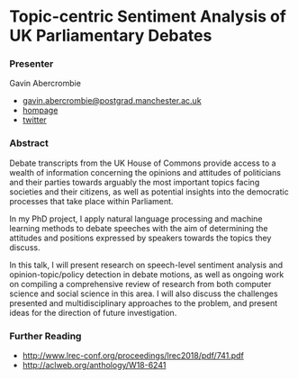 # Topic-centric Sentiment Analysis of UK Parliamentary Debates


### Presenter
Gavin Abercrombie

- gavin.abercrombie@postgrad.manchester.ac.uk
- [hompage](https://personalpages.manchester.ac.uk/postgrad/gavin.abercrombie/)
- [twitter](https://twitter.com/gavin_does_nlp)


### Abstract
Debate transcripts from the UK House of Commons provide access to a wealth of information concerning the opinions and attitudes of politicians and their parties towards arguably the most important topics facing societies and their citizens, as well as potential insights into the democratic processes that take place within Parliament. 

In my PhD project, I apply natural language processing and machine learning methods to debate speeches with the aim of determining the attitudes and positions expressed by speakers towards the topics they discuss. 

In this talk, I will present research on speech-level sentiment analysis and opinion-topic/policy detection in debate motions, as well as ongoing work on compiling a comprehensive review of research from both computer science and social science in this area. I will also discuss the challenges presented and multidisciplinary approaches to the problem, and present ideas for the direction of future investigation.

### Further Reading

* http://www.lrec-conf.org/proceedings/lrec2018/pdf/741.pdf
* http://aclweb.org/anthology/W18-6241
